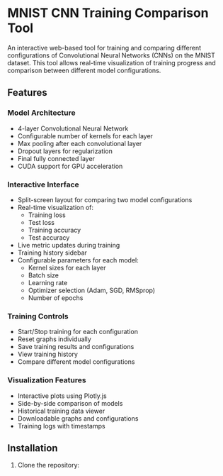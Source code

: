 # MNIST CNN Training Comparison Tool

An interactive web-based tool for training and comparing different configurations of Convolutional Neural Networks (CNNs) on the MNIST dataset. This tool allows real-time visualization of training progress and comparison between different model configurations.

## Features

### Model Architecture
- 4-layer Convolutional Neural Network
- Configurable number of kernels for each layer
- Max pooling after each convolutional layer
- Dropout layers for regularization
- Final fully connected layer
- CUDA support for GPU acceleration

### Interactive Interface
- Split-screen layout for comparing two model configurations
- Real-time visualization of:
  - Training loss
  - Test loss
  - Training accuracy
  - Test accuracy
- Live metric updates during training
- Training history sidebar
- Configurable parameters for each model:
  - Kernel sizes for each layer
  - Batch size
  - Learning rate
  - Optimizer selection (Adam, SGD, RMSprop)
  - Number of epochs

### Training Controls
- Start/Stop training for each configuration
- Reset graphs individually
- Save training results and configurations
- View training history
- Compare different model configurations

### Visualization Features
- Interactive plots using Plotly.js
- Side-by-side comparison of models
- Historical training data viewer
- Downloadable graphs and configurations
- Training logs with timestamps

## Installation

1. Clone the repository: